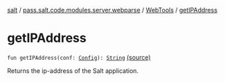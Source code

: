 [salt](../../index.md) / [pass.salt.code.modules.server.webparse](../index.md) / [WebTools](index.md) / [getIPAddress](./get-i-p-address.md)

# getIPAddress

`fun getIPAddress(conf: `[`Config`](../../pass.salt.code.loader.config/-config/index.md)`): `[`String`](https://kotlinlang.org/api/latest/jvm/stdlib/kotlin/-string/index.html) [(source)](https://github.com/kurbaniec-tgm/salt/tree/master/code/modules/server/webparse/WebTools.kt#L33)

Returns the ip-address of the Salt application.

